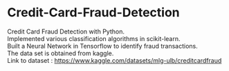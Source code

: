 # Credit-Card-Fraud-Detection
Credit Card Fraud Detection with Python.  
Implemented various classification algorithms in scikit-learn.  
Built a Neural Network in Tensorflow to identify fraud transactions.  
The data set is obtained from kaggle.  
Link to dataset : https://www.kaggle.com/datasets/mlg-ulb/creditcardfraud
